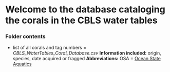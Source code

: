 
# Welcome to the database cataloging the corals in the CBLS water tables


### Folder contents
- list of all corals and tag numbers = *CBLS_WaterTables_Coral_Database.csv*
**Information included:** origin, species, date acquired or fragged 
**Abbreviations:** OSA = [Ocean State Aquatics](https://osa-services.com/osa-aquaculture-center/)

